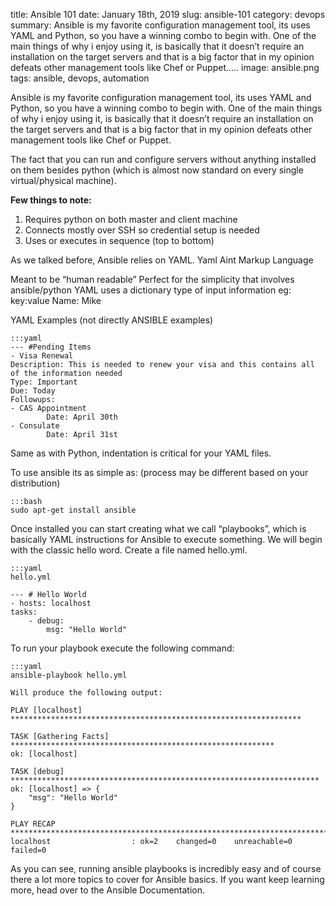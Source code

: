 title: Ansible 101
date: January 18th, 2019
slug: ansible-101
category: devops
summary: Ansible is my favorite configuration management tool, its uses YAML and Python, so you have a winning combo to begin with. One of the main things of why i enjoy using it, is basically that it doesn’t require an installation on the target servers and that is a big factor that in my opinion defeats other management tools like Chef or Puppet.....
image: ansible.png
tags: ansible, devops, automation


Ansible is my favorite configuration management tool, its uses YAML and Python, so you have a winning combo to begin with. One of the main things of why i enjoy using it, is basically that it doesn’t require an installation on the target servers and that is a big factor that in my opinion defeats other management tools like Chef or Puppet.

The fact that you can run and configure servers without anything installed on them besides python (which is almost now standard on every single virtual/physical machine).

**Few things to note:**

1. Requires python on both master and client machine
2. Connects mostly over SSH so credential setup is needed
3. Uses or executes in sequence (top to bottom)

As we talked before, Ansible relies on YAML.
Yaml Aint Markup Language

Meant to be “human readable” Perfect for the simplicity that involves ansible/python YAML uses a dictionary type of input information eg: key:value Name: Mike

YAML Examples (not directly ANSIBLE examples)

    :::yaml
    --- #Pending Items
    - Visa Renewal
    Description: This is needed to renew your visa and this contains all of the information needed
    Type: Important
    Due: Today
    Followups:
    - CAS Appointment
            Date: April 30th
    - Consulate
            Date: April 31st

Same as with Python, indentation is critical for your YAML files.

To use ansible its as simple as: (process may be different based on your distribution)

    :::bash
    sudo apt-get install ansible

Once installed you can start creating what we call “playbooks”, which is basically YAML instructions for Ansible to execute something. We will begin with the classic hello word. Create a file named hello.yml.

    :::yaml
    hello.yml

    --- # Hello World
    - hosts: localhost
    tasks:
        - debug:
            msg: "Hello World"

To run your playbook execute the following command:

    :::yaml
    ansible-playbook hello.yml

    Will produce the following output:

    PLAY [localhost] *****************************************************************

    TASK [Gathering Facts] ***********************************************************
    ok: [localhost]

    TASK [debug] *********************************************************************
    ok: [localhost] => {
        "msg": "Hello World"
    }

    PLAY RECAP ***********************************************************************
    localhost                  : ok=2    changed=0    unreachable=0    failed=0

As you can see, running ansible playbooks is incredibly easy and of course there a lot more topics to cover for Ansible basics. If you want keep learning more, head over to the Ansible Documentation.